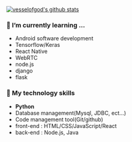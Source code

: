 [![vesselofgod's github stats](https://github-readme-stats.vercel.app/api?username=vesselofgod&show_icons=true&hide_border=true&include_all_commits=true&count_private=true)](https://github.com/vesselofgod)


### 🌱 I’m currently learning ...
- Android software development
- Tensorflow/Keras
- React Native
- WebRTC
- node.js
- django
- flask


### 🔭 My technology skills
- **Python**
- Database management(Mysql, JDBC, ect...)
- Code management tool(Git/github)
- front-end : HTML/CSS/JavaScript/React
- back-end : Node.js, Java


<!--
**vesselofgod/vesselofgod** is a ✨ _special_ ✨ repository because its `README.md` (this file) appears on your GitHub profile.

Here are some ideas to get you started:

- 🌱 I’m currently learning ...
- 👯 I’m looking to collaborate on ...
- 🤔 I’m looking for help with ...
- 💬 Ask me about ...
- 📫 How to reach me: ...
- 😄 Pronouns: ...
- ⚡ Fun fact: ...
-->
